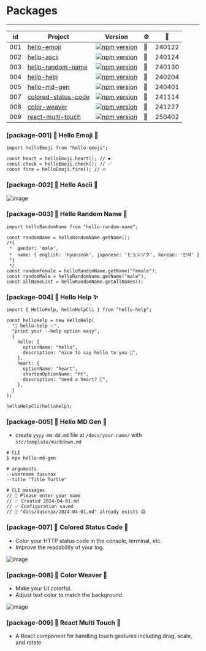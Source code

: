 # Packages

---

| id  | Project                                                              | Version                                                                                                                            | ⚙️  | 📅     |
| --- | -------------------------------------------------------------------- | ---------------------------------------------------------------------------------------------------------------------------------- | --- | ------ |
| 001 | [hello-emoji](https://www.npmjs.com/package/hello-emoji)             | [![npm version](https://img.shields.io/npm/v/hello-emoji.svg?style=square)](https://www.npmjs.org/package/hello-emoji)             | 🐣  | 240122 |
| 002 | [hello-ascii](https://www.npmjs.com/package/hello-ascii)             | [![npm version](https://img.shields.io/npm/v/hello-ascii.svg?style=square)](https://www.npmjs.org/package/hello-ascii)             | 🔡  | 240124 |
| 003 | [hello-random-name](https://www.npmjs.com/package/hello-random-name) | [![npm version](https://img.shields.io/npm/v/hello-random-name.svg?style=square)](https://www.npmjs.org/package/hello-random-name) | 💃  | 240130 |
| 004 | [hello-help](https://www.npmjs.com/package/hello-help)               | [![npm version](https://img.shields.io/npm/v/hello-help.svg?style=square)](https://www.npmjs.org/package/hello-help)               | 🦄  | 240204 |
| 005 | [hello-md-gen](https://www.npmjs.com/package/hello-md-gen)               | [![npm version](https://img.shields.io/npm/v/hello-md-gen.svg?style=square)](https://www.npmjs.org/package/hello-md-gen)               | 📠  | 240401 |
| 007 | [colored-status-code](https://www.npmjs.com/package/colored-status-code)               | [![npm version](https://img.shields.io/npm/v/colored-status-code.svg?style=square)](https://www.npmjs.org/package/colored-status-code)               | 🎨  | 241114 |
| 008 | [color-weaver](https://www.npmjs.com/package/color-weaver)               | [![npm version](https://img.shields.io/npm/v/color-weaver.svg?style=square)](https://www.npmjs.org/package/color-weaver)               | 🎨  | 241227 |
| 009 | [react-multi-touch](https://www.npmjs.com/package/react-multi-touch)               | [![npm version](https://img.shields.io/npm/v/react-multi-touch.svg?style=square)](https://www.npmjs.org/package/react-multi-touch)               | 📱  | 250402 |

### [package-001] 🐣 Hello Emoji 🐣

```tsx
import helloEmoji from "hello-emoji";

const heart = helloEmoji.heart(); // ❤️
const check = helloEmoji.check(); // ✅
const fire = helloEmoji.fire(); // 🔥
```

### [package-002] 🔡 Hello Ascii 🔢

![image](https://github.com/dusunax/packages/assets/94776135/b4d7a364-bc63-436f-8019-fe9ff050ac8e)

### [package-003] 💃 Hello Random Name 🕺

```tsx
import helloRandomName from "hello-random-name";

const randomName = helloRandomName.getName();
/*{
 *  gender: 'male',
 *  name: { english: 'Hyunseok', japanese: 'ヒョンソク', korean: '현석' }
 *}
 */
const randomFemale = helloRandomName.getName("female");
const randomMale = helloRandomName.getName("male");
const allNameList = helloRandomName.getAllNames();
```

### [package-004] 🦄 Hello Help ✨

```tsx
import { HelloHelp, helloHelpCli } from "hello-help";

const helloHelp = new HelloHelp(
  "🦄 hello-help ✨",
  "print your --help option easy",
  {
    hello: {
      optionName: "hello",
      description: "nice to say hello to you 👋",
    },
    heart: {
      optionName: "heart",
      shortenOptionName: "ht",
      description: "need a heart? 🩷",
    },
  }
);

helloHelpCli(helloHelp);
```

### [package-005] 📠 Hello MD Gen 📄

- create `yyyy-mm-dd.md` file at `/docs/your-name/` with `src/template/markdown.md`

```
# CLI
$ npx hello-md-gen

# arguments
--username dusunax
--title "Title Turtle"

# CLI messages
// 🚫 Please enter your name
// ✅ Created 2024-04-01.md
// ✅ Configuration saved
// 🚫 "docs/dusunax/2024-04-01.md" already exists 😅
```

### [package-007] 🎨 Colored Status Code 🔢

- Color your HTTP status code in the console, terminal, etc.
- Improve the readability of your log.

![image](https://github.com/user-attachments/assets/cbb31574-47f7-48e7-b852-768a10727425)


### [package-008] 🎨 Color Weaver 🔢

- Make your UI colorful.
- Adjust text color to match the background.

![image](https://github.com/user-attachments/assets/15baf894-d283-456d-8c60-f3f055958042)

### [package-009] 📱 React Multi Touch 📱

- A React component for handling touch gestures including drag, scale, and rotate
